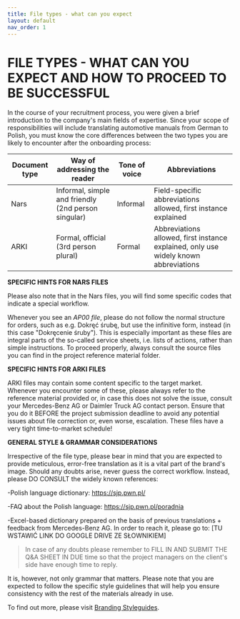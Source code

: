 ```yaml
---
title: File types - what can you expect
layout: default
nav_order: 1
---
```

FILE TYPES - WHAT CAN YOU EXPECT AND HOW TO PROCEED TO BE SUCCESSFUL
===============

In the course of your recruitment process, you were given a brief introduction to the company's main fields of expertise. 
Since your scope of responsibilities will include translating automotive manuals from German to Polish,
you must know the core differences between the two types you are likely to encounter after the onboarding process:

| Document type | Way of addressing the reader             | Tone of voice | Abbreviations                                    |
|---------------|-----------------------------------------|---------------|-------------------------------------------------- |
| Nars          | Informal, simple and friendly (2nd person singular) | Informal      | Field-specific abbreviations allowed, first instance explained |
| ARKI          | Formal, official (3rd person plural)   | Formal        | Abbreviations allowed, first instance explained, only use widely known abbreviations |


**SPECIFIC HINTS FOR NARS FILES**

Please also note that in the Nars files, you will find some specific codes that indicate a special workflow.

Whenever you see an *AP00 file*, please do not follow the normal structure for orders, such as e.g. Dokręć śrubę, but use the infinitive form, instead (in this case "Dokręcenie śruby"). This is especially important as these files are
integral parts of the so-called service sheets, i.e. lists of actions, rather than simple instructions. To proceed properly, always consult the source files you can find in the project reference material folder. 

**SPECIFIC HINTS FOR ARKI FILES**

ARKI files may contain some content specific to the target market. Whenever you encounter some of these, please always refer to the reference material provided or, in case this does not solve the issue, consult your
Mercedes-Benz AG or Daimler Truck AG contact person. Ensure that you do it BEFORE the project submission deadline to avoid any potential issues about file correction or, even worse, escalation. These files
have a very tight time-to-market schedule!

**GENERAL STYLE & GRAMMAR CONSIDERATIONS**

Irrespective of the file type, please bear in mind that you are expected to provide meticulous, error-free translation as it is a vital part of the brand's image. Should any doubts arise, never guess the correct workflow. Instead, please
DO CONSULT the widely known references:

-Polish language dictionary: https://sjp.pwn.pl/

-FAQ about the Polish language: https://sjp.pwn.pl/poradnia

-Excel-based dictionary prepared on the basis of previous translations + feedback from Mercedes-Benz AG. In order to reach it, please go to: [TU WSTAWIĆ LINK DO GOOGLE DRIVE ZE SŁOWNIKIEM]

>In case of any doubts please remember to FILL IN AND SUBMIT THE Q&A SHEET IN DUE time so that the project managers on the client's side have enough time to reply.

It is, however, not only grammar that matters. Please note that you are expected to follow the specific style guidelines that will help you ensure consistency with the rest of the materials already in use. 

To find out more, please visit [Branding Styleguides](https://brandingstyleguides.com/guide/mercedes-benz/).






